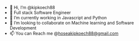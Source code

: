- 👋 Hi, I’m @kipkoech88
- 👀 Full stack Software Engineer
- 🌱 I’m currently working in Javascript and Python
- 💞️ I’m looking to collaborate on Machine learning and Software Development
- 📫 You can Reach me @hoseakipkoech88@gmail.com

<!---
kipkoech88/kipkoech88 is a ✨ special ✨ repository because its `README.md` (this file) appears on your GitHub profile.
You can click the Preview link to take a look at your changes.
--->
